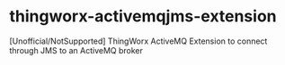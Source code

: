 # thingworx-activemqjms-extension
[Unofficial/NotSupported] ThingWorx ActiveMQ Extension to connect through JMS to an ActiveMQ broker
